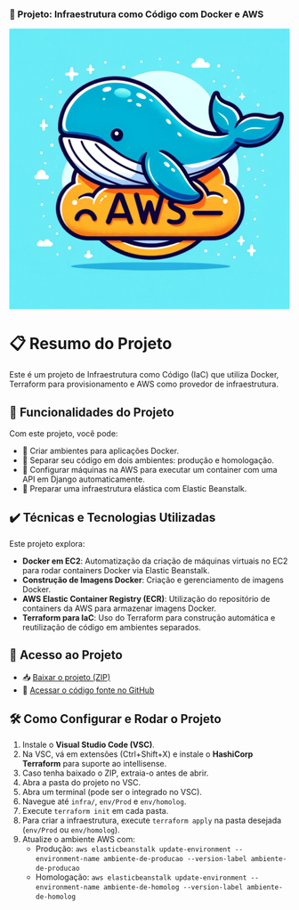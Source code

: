### 🚀 Projeto: Infraestrutura como Código com Docker e AWS

![](images/docker-aws.png)

# 📋 Resumo do Projeto

Este é um projeto de Infraestrutura como Código (IaC) que utiliza Docker, Terraform para provisionamento e AWS como provedor de infraestrutura.

## 🔨 Funcionalidades do Projeto

Com este projeto, você pode:

- 🐳 Criar ambientes para aplicações Docker.
- 🔄 Separar seu código em dois ambientes: produção e homologação.
- 🚀 Configurar máquinas na AWS para executar um container com uma API em Django automaticamente.
- 🌱 Preparar uma infraestrutura elástica com Elastic Beanstalk.

## ✔️ Técnicas e Tecnologias Utilizadas

Este projeto explora:

- **Docker em EC2**: Automatização da criação de máquinas virtuais no EC2 para rodar containers Docker via Elastic Beanstalk.
- **Construção de Imagens Docker**: Criação e gerenciamento de imagens Docker.
- **AWS Elastic Container Registry (ECR)**: Utilização do repositório de containers da AWS para armazenar imagens Docker.
- **Terraform para IaC**: Uso do Terraform para construção automática e reutilização de código em ambientes separados.

## 📁 Acesso ao Projeto

- 📥 [Baixar o projeto (ZIP)](https://github.com/lucas-decastro/iac-docker-elastic-beanstalk-aws/archive/refs/heads/main.zip)
- 🔗 [Acessar o código fonte no GitHub](https://github.com/lucas-decastro/iac-docker-elastic-beanstalk-aws)

## 🛠️ Como Configurar e Rodar o Projeto

1. Instale o **Visual Studio Code (VSC)**. 
2. Na VSC, vá em extensões (Ctrl+Shift+X) e instale o **HashiCorp Terraform** para suporte ao intellisense.
3. Caso tenha baixado o ZIP, extraia-o antes de abrir.
4. Abra a pasta do projeto no VSC.
5. Abra um terminal (pode ser o integrado no VSC).
6. Navegue até `infra/`, `env/Prod` e `env/homolog`.
7. Execute `terraform init` em cada pasta.
8. Para criar a infraestrutura, execute `terraform apply` na pasta desejada (`env/Prod` ou `env/homolog`).
9. Atualize o ambiente AWS com:
   - Produção: `aws elasticbeanstalk update-environment --environment-name ambiente-de-producao --version-label ambiente-de-producao`
   - Homologação: `aws elasticbeanstalk update-environment --environment-name ambiente-de-homolog --version-label ambiente-de-homolog`